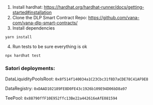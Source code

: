 
1. Install hardhat: https://hardhat.org/hardhat-runner/docs/getting-started#installation
2. Clone the DLP Smart Contract Repo: https://github.com/vana-com/vana-dlp-smart-contracts/
3. Install dependencies

```bash
yarn install
```

4. Run tests to be sure everything is ok
```bash
npx hardhat test
```




### Satori deployments:
DataLiquidityPoolsRoot: ```0x8f514f140034a1C23Cbc31f8D7aCDE78C41AF9E8```

DataRegistry: ```0xDAAD102189FE8D0FE43c1926b109E94D06bD8a97```

TeePool: ```0x88790ffF10E952ffc13Be22a442616eAfE081594```